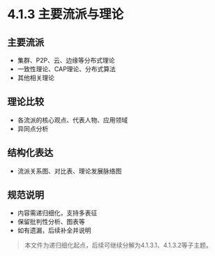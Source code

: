 # 4.1.3 主要流派与理论

## 主要流派

- 集群、P2P、云、边缘等分布式理论
- 一致性理论、CAP理论、分布式算法
- 其他相关理论

## 理论比较

- 各流派的核心观点、代表人物、应用领域
- 异同点分析

## 结构化表达

- 流派关系图、对比表、理论发展脉络图

## 规范说明

- 内容需递归细化，支持多表征
- 保留批判性分析、图表等
- 如有遗漏，后续补全并说明

> 本文件为递归细化起点，后续可继续分解为4.1.3.1、4.1.3.2等子主题。

